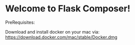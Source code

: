 # Welcome to Flask Composer!

PreRequisites:

Download and install docker on your mac via:
https://download.docker.com/mac/stable/Docker.dmg

